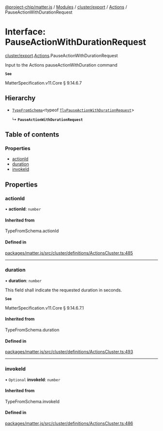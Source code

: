 [@project-chip/matter.js](../README.md) / [Modules](../modules.md) / [cluster/export](../modules/cluster_export.md) / [Actions](../modules/cluster_export.Actions.md) / PauseActionWithDurationRequest

# Interface: PauseActionWithDurationRequest

[cluster/export](../modules/cluster_export.md).[Actions](../modules/cluster_export.Actions.md).PauseActionWithDurationRequest

Input to the Actions pauseActionWithDuration command

**`See`**

MatterSpecification.v11.Core § 9.14.6.7

## Hierarchy

- [`TypeFromSchema`](../modules/tlv_export.md#typefromschema)\<typeof [`TlvPauseActionWithDurationRequest`](../modules/cluster_export.Actions.md#tlvpauseactionwithdurationrequest)\>

  ↳ **`PauseActionWithDurationRequest`**

## Table of contents

### Properties

- [actionId](cluster_export.Actions.PauseActionWithDurationRequest.md#actionid)
- [duration](cluster_export.Actions.PauseActionWithDurationRequest.md#duration)
- [invokeId](cluster_export.Actions.PauseActionWithDurationRequest.md#invokeid)

## Properties

### actionId

• **actionId**: `number`

#### Inherited from

TypeFromSchema.actionId

#### Defined in

[packages/matter.js/src/cluster/definitions/ActionsCluster.ts:485](https://github.com/project-chip/matter.js/blob/0c058ae17fdba4c0b89b8b13c309011d51782299/packages/matter.js/src/cluster/definitions/ActionsCluster.ts#L485)

___

### duration

• **duration**: `number`

This field shall indicate the requested duration in seconds.

**`See`**

MatterSpecification.v11.Core § 9.14.6.7.1

#### Inherited from

TypeFromSchema.duration

#### Defined in

[packages/matter.js/src/cluster/definitions/ActionsCluster.ts:493](https://github.com/project-chip/matter.js/blob/0c058ae17fdba4c0b89b8b13c309011d51782299/packages/matter.js/src/cluster/definitions/ActionsCluster.ts#L493)

___

### invokeId

• `Optional` **invokeId**: `number`

#### Inherited from

TypeFromSchema.invokeId

#### Defined in

[packages/matter.js/src/cluster/definitions/ActionsCluster.ts:486](https://github.com/project-chip/matter.js/blob/0c058ae17fdba4c0b89b8b13c309011d51782299/packages/matter.js/src/cluster/definitions/ActionsCluster.ts#L486)
